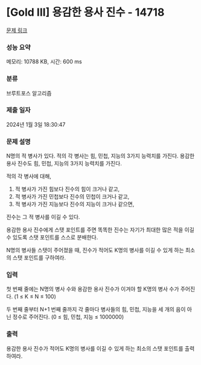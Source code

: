 # [Gold III] 용감한 용사 진수 - 14718 

[문제 링크](https://www.acmicpc.net/problem/14718) 

### 성능 요약

메모리: 10788 KB, 시간: 600 ms

### 분류

브루트포스 알고리즘

### 제출 일자

2024년 1월 3일 18:30:47

### 문제 설명

<p>N명의 적 병사가 있다. 적의 각 병사는 힘, 민첩, 지능의 3가지 능력치를 가진다. 용감한 용사 진수도 힘, 민첩, 지능의 3가지 능력치를 가진다.</p>

<p>적의 각 병사에 대해,</p>

<ol>
	<li>적 병사가 가진 힘보다 진수의 힘이 크거나 같고,</li>
	<li>적 병사가 가진 민첩보다 진수의 민첩이 크거나 같고,</li>
	<li>적 병사가 가진 지능보다 진수의 지능이 크거나 같으면,</li>
</ol>

<p>진수는 그 적 병사를 이길 수 있다.</p>

<p>용감한 용사 진수에게 스탯 포인트를 주면 똑똑한 진수는 자기가 최대한 많은 적을 이길 수 있도록 스탯 포인트를 스스로 분배한다.</p>

<p>N명의 병사들 스탯이 주어졌을 때, 진수가 적어도 K명의 병사를 이길 수 있게 하는 최소의 스탯 포인트를 구하여라.</p>

### 입력 

 <p>첫 번째 줄에는 N명의 병사 수와 용감한 용사 진수가 이겨야 할 K명의 병사 수가 주어진다. (1 ≤ K ≤ N ≤ 100)</p>

<p>두 번째 줄부터 N+1 번째 줄까지 각 줄마다 병사들의 힘, 민첩, 지능을 세 개의 음이 아닌 정수로 주어진다. (0 ≤ 힘, 민첩, 지능 ≤ 1000000)</p>

### 출력 

 <p>용감한 용사 진수가 적어도 K명의 병사를 이길 수 있게 하는 최소의 스탯 포인트를 출력하여라.</p>

